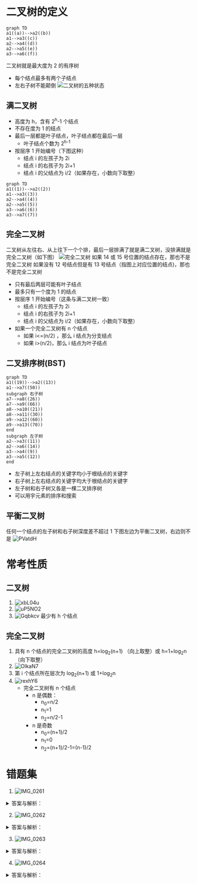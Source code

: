 # 二叉树的定义
```mermaid
graph TD
a1((a))-->a2((b))
a1-->a3((c))
a2-->a4((d))
a2-->a5((e))
a3-->a6((f))
```
二叉树就是最大度为 2 的有序树
- 每个结点最多有两个子结点
- 左右子树不能颠倒
![二叉树的五种状态](../../assets/images/QCn8el.png)
## 满二叉树
- 高度为 h，含有 2<sup>h</sup>-1 个结点
- 不存在度为 1 的结点
- 最后一层都是叶子结点，叶子结点都在最后一层
    - 叶子结点个数为 2<sup>h-1</sup>
- 按层序 1 开始编号（下图这种）
    - 结点 i 的左孩子为 2i
    - 结点 i 的右孩子为 2i+1
    - 结点 i 的父结点为 i/2（如果存在，小数向下取整）
```mermaid
graph TD
a1((1))-->a2((2))
a1-->a3((3))
a2-->a4((4))
a2-->a5((5))
a3-->a6((6))
a3-->a7((7))
```
## 完全二叉树
二叉树从左往右、从上往下一个个排，最后一层排满了就是满二叉树，没排满就是完全二叉树（如下图）
![完全二叉树](../../assets/images/zRngIx.png)
如果 14 或 15 号位置的结点存在，那也不是完全二叉树
如果没有 12 号结点但是有 13 号结点（指图上对应位置的结点)，那也不是完全二叉树

- 只有最后两层可能有叶子结点
- 最多只有一个度为 1 的结点
- 按层序 1 开始编号（这条与满二叉树一致）
    - 结点 i 的左孩子为 2i
    - 结点 i 的右孩子为 2i+1
    - 结点 i 的父结点为 i/2（如果存在，小数向下取整）
- 如果一个完全二叉树有 n 个结点
    - 如果 i<=(n/2) ，那么 i 结点为分支结点
    - 如果 i>(n/2)，那么 i 结点为叶子结点
## 二叉排序树(BST)
```mermaid
graph TD
a1((19))-->a2((13))
a1-->a7((50))
subgraph 右子树
a7-->a8((26))
a7-->a9((66))
a8-->a10((21))
a8-->a11((30))
a9-->a12((60))
a9-->a13((70))
end
subgraph 左子树
a2-->a3((11))
a2-->a6((14))
a3-->a4((9))
a3-->a5((12))
end
```
- 左子树上左右结点的关键字均小于根结点的关键字
- 右子树上左右结点的关键字均大于根结点的关键字
- 左子树和右子树又各是一棵二叉排序树
- 可以用宇元素的排序和搜索
## 平衡二叉树
任何一个结点的左子树和右子树深度差不超过 1
下图左边为平衡二叉树，右边则不是
![PVatdH](../../assets/images/PVatdH.png)

# 常考性质
## 二叉树
1. ![xbL04u](../../assets/images/xbL04u.png)
2. ![uP5NO2](../../assets/images/uP5NO2.png)
3. ![Gqbkcv](../../assets/images/Gqbkcv.png)
    最少有 h 个结点
## 完全二叉树
1. 具有 n 个结点的完全二叉树的高度 h=log<sub>2</sub>(n+1) （向上取整）或 h=1+log<sub>2</sub>n（向下取整）
2. ![OlkaN7](../../assets/images/OlkaN7.png)
3. 第 i 个结点所在层次为 log<sub>2</sub>(n+1) 或 1+log<sub>2</sub>n
4. 
    ![rexhY6](../../assets/images/rexhY6.png)
    - 完全二叉树有 n 个结点
        - n 是偶数：
            - n<sub>0</sub>=n/2
            - n<sub>1</sub>=1
            - n<sub>2</sub>=n/2-1
        - n 是奇数
           - n<sub>0</sub>=(n+1)/2
            - n<sub>1</sub>=0
            - n<sub>2</sub>=(n+1)/2-1=(n-1)/2
# 错题集
1. ![IMG_0261](../../assets/images/IMG_0261.PNG)
<details>
  <summary>答案与解析：</summary>
  <br />
  答案： C
  <br />
  解析：<br />
二叉树的总结点数=n<sub>1</sub>+2n<sub>2</sub>+1<br />
即 2n=n<sub>1</sub>+2n<sub>2</sub>+1<br />
显然 n<sub>1</sub> 不能是偶数，所以 C 错
</details>

2. ![IMG_0262](../../assets/images/IMG_0262.PNG)
<details>
    <summary>答案与解析：</summary>
<br />
答案：D
<br />
解析：<br />
先把叶子结点当成完全二叉树的叶子结点<br />
叶子结点的个数 n<sub>0</sub>=116<br />
所以总结点数 n=2n<sub>0</sub>=232<br/>
当然也可能是 231，最后结果都一样所以用 232 算就可以<br />
此时 n<sub>1</sub>=1(231 的话这个值是 0)<br />
剩下的结点都是只有一个结点，可以都当成只有左结点连在完全二叉树的根结点上边<br />
剩下的结点的数量=2011-232=1779<br />
所以没有右结点的数量=剩下的结点的数量+n<sub>0</sub>+n<sub>1</sub>=1779+116+1=1896
</details>

3. ![IMG_0263](../../assets/images/IMG_0263.PNG)
<details>
    <summary>答案与解析：</summary>
<br />
答案：C
<br />
解析：<br />
完全二叉树的叶子结点可能在最后一层或者倒数第二层<br />
这里说结点个数最多，只有叶子结点在倒数第二层时符合<br />
倒数第二层(第 6 层)的结点数 = 2<sup>5</sup>=32<br />
其中有 32-8=24 个结点有两个子结点(因为说了最多，所以不存在一个子结点的情况)<br />
所以第 7 层结点的个数为 24x2=48 个<br />
前 6 层（满二叉树）有 2<sup>6</sup>-1=63 个结点<br />
所以一共有 63+48=111 个结点
</details>

4. ![IMG_0264](../../assets/images/IMG_0264.PNG)
<details>
    <summary>答案与解析：</summary>
<br />
答案：A
<br />
解析：<br />
如果结点总数是 2k 的话就会存在一个 n<sub>1</sub> 结点，与题意不符<br />
如果结点总数是奇数，与题意相符（没有子结点数为 1 的结点），总数为 2k-1
</details>
